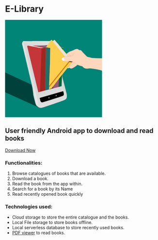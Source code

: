 # E-Library  
<img src="images/elib-logo1.png" width="320" height="320"></img>  
## User friendly Android app to download and read books  
[Download Now](https://elibgithub.github.io)  
### Functionalities:  
1. Browse catalogues of books that are available.
2. Download a book.
3. Read the book from the app within.
4. Search for a book by its Name
5. Read recently opened book quickly
### Technologies used:
* Cloud storage to store the entire catalogue and the books.
* Local File storage to store books offline.
* Local serverless database to store recently used books.
* [PDF viewer](https://github.com/barteksc/AndroidPdfViewer) to read books.
